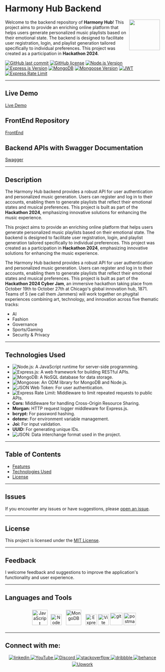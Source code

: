 # Harmony Hub Backend

<img align="right" src="https://media.giphy.com/media/du3J3cXyzhj75IOgvA/giphy.gif" width="100"/>

Welcome to the backend repository of **Harmony Hub**! This project aims to provide an enriching online platform that helps users generate personalized music playlists based on their emotional state. The backend is designed to facilitate user registration, login, and playlist generation tailored specifically to individual preferences. This project was created as a participation in **Hackathon 2024**.

[![GitHub last commit](https://img.shields.io/github/last-commit/Alexandrbig1/italiya-backend)](https://github.com/Alexandrbig1/italiya-backend/commits/main)
[![GitHub license](https://img.shields.io/github/license/Alexandrbig1/italiya-backend)](https://github.com/Alexandrbig1/italiya-backend/blob/main/LICENSE)
[![Node.js Version](https://img.shields.io/badge/Node.js-v18.18.0-2B8B27)](https://nodejs.org/)
[![Express.js Version](https://img.shields.io/badge/Express.js-v4.18.2-000000)](https://expressjs.com/)
[![MongoDB](https://img.shields.io/badge/MongoDB-v6.3.0-3B9539)](https://www.mongodb.com/)
[![Mongoose Version](https://img.shields.io/badge/Mongoose-v8.0.3-6B0002)](https://mongoosejs.com/)
[![JWT](https://img.shields.io/badge/JSON%20Web%20Token-v9.0.2-000000)](https://jwt.io/)
[![Express Rate Limit](https://img.shields.io/badge/Express%20Rate%20Limit-7.4.1-000000)](https://github.com/nfriedly/express-rate-limit)

---

## Live Demo

[Live Demo](https://alexandrbig1.github.io/harmony-hub/)

## FrontEnd Repository

[FrontEnd](https://github.com/Alexandrbig1/harmony-hub)

## Backend APIs with Swagger Documentation

[Swagger](https://harmony-hub-backend.onrender.com/api-docs)

---

## Description

The Harmony Hub backend provides a robust API for user authentication and personalized music generation. Users can register and log in to their accounts, enabling them to generate playlists that reflect their emotional states and musical preferences. This project is built as part of the **Hackathon 2024**, emphasizing innovative solutions for enhancing the music experience.

This project aims to provide an enriching online platform that helps users generate personalized music playlists based on their emotional state. The backend is designed to facilitate user registration, login, and playlist generation tailored specifically to individual preferences. This project was created as a participation in **Hackathon 2024**, emphasizing innovative solutions for enhancing the music experience.

The Harmony Hub backend provides a robust API for user authentication and personalized music generation. Users can register and log in to their accounts, enabling them to generate playlists that reflect their emotional states and musical preferences. This project is built as part of the **Hackathon 2024 Cyber Jam**, an immersive hackathon taking place from October 19th to October 27th at Chicago's global innovation hub, 1871. Teams of 5 (we call them Jammers) will work together on phygital experiences combining art, technology, and innovation across five thematic tracks:

- AI
- Fashion
- Governance
- Sports/Gaming
- Security & Privacy

---

## Technologies Used

- ![Node.js](https://img.shields.io/badge/Node.js-339933.svg?style=for-the-badge&logo=nodedotjs&logoColor=white): A JavaScript runtime for server-side programming.
- ![Express.js](https://img.shields.io/badge/Express-000000.svg?style=for-the-badge&logo=Express&logoColor=white): A web framework for building RESTful APIs.
- ![MongoDB](https://img.shields.io/badge/MongoDB-47A248.svg?style=for-the-badge&logo=mongodb&logoColor=white): A NoSQL database for data storage.
- ![Mongoose](https://img.shields.io/badge/Mongoose-880000.svg?style=for-the-badge&logo=mongoose&logoColor=white): An ODM library for MongoDB and Node.js.
- ![JSON Web Token](https://img.shields.io/badge/JSON%20Web%20Tokens-000000.svg?style=for-the-badge&logo=JSON-Web-Tokens&logoColor=white): For user authentication.
- ![Express Rate Limit](https://img.shields.io/badge/Express%20Rate%20Limit-7.4.1-000000): Middleware to limit repeated requests to public APIs.
- **Cors:** Middleware for handling Cross-Origin Resource Sharing.
- **Morgan:** HTTP request logger middleware for Express.js.
- **bcrypt:** For password hashing.
- **dotenv:** For environment variable management.
- **Joi:** For input validation.
- **UUID:** For generating unique IDs.
- ![JSON](https://img.shields.io/badge/JSON-000000.svg?style=for-the-badge&logo=JSON&logoColor=white): Data interchange format used in the project.

---

## Table of Contents

- [Features](#features)
- [Technologies Used](#technologies-used)
- [License](#license)

---

## Issues

If you encounter any issues or have suggestions, please
[open an issue](https://github.com/Alexandrbig1/harmony-hub-backend/issues).

---

## License

This project is licensed under the [MIT License](LICENSE).

---

## Feedback

I welcome feedback and suggestions to improve the application's functionality and user experience.

---

## Languages and Tools

<div align="center">
<a href="https://www.javascript.com/" target="_blank"><img style="margin: 10px" src="https://profilinator.rishav.dev/skills-assets/javascript-original.svg" alt="JavaScript" height="50" /></a><a href="https://nodejs.org/en/" target="_blank" rel="noreferrer"><img src="https://raw.githubusercontent.com/danielcranney/readme-generator/main/public/icons/skills/nodejs-colored.svg" width="36" height="36" alt="NodeJS" /></a>
<a href="https://www.mongodb.com/" target="_blank"><img style="margin: 10px" src="https://profilinator.rishav.dev/skills-assets/mongodb-original-wordmark.svg" alt="MongoDB" height="50" /></a>
<a href="https://expressjs.com/" target="_blank" rel="noreferrer"><img src="https://raw.githubusercontent.com/danielcranney/readme-generator/main/public/icons/skills/express-colored.svg" width="36" height="36" alt="Express" /></a>
<a href="https://vitejs.dev/" target="_blank" rel="noreferrer"><img src="https://raw.githubusercontent.com/danielcranney/readme-generator/main/public/icons/skills/vite-colored.svg" width="36" height="36" alt="Vite" /></a>
<a href="https://git-scm.com/" target="_blank" rel="noreferrer">
<img src="https://www.vectorlogo.zone/logos/git-scm/git-scm-icon.svg" alt="git" width="40" height="40"/></a>
<a href="https://postman.com" target="_blank" rel="noreferrer"><img src="https://www.vectorlogo.zone/logos/getpostman/getpostman-icon.svg" alt="postman" width="40" height="40"/></a>
</div>

---

## Connect with me:

<div align="center">
<a href="https://linkedin.com/in/alex-smagin29" target="_blank">
<img src=https://img.shields.io/badge/linkedin-%231E77B5.svg?&style=for-the-badge&logo=linkedin&logoColor=white alt=linkedin style="margin-bottom: 5px;" />
</a>
<a href="https://www.youtube.com/@AlexSmaginDev" target="_blank">
<img src="https://img.shields.io/badge/youtube-%23FF0000.svg?&style=for-the-badge&logo=youtube&logoColor=white" alt="YouTube" style="margin-bottom: 5px;" />
</a>
<a href="https://discord.gg/t6MGsCqdFX" target="_blank">
<img src="https://img.shields.io/badge/discord-%237289DA.svg?&style=for-the-badge&logo=discord&logoColor=white" alt="Discord" style="margin-bottom: 5px;" />
</a>
<a href="https://stackoverflow.com/users/22484161/alex-smagin" target="_blank">
<img src=https://img.shields.io/badge/stackoverflow-%23F28032.svg?&style=for-the-badge&logo=stackoverflow&logoColor=white alt=stackoverflow style="margin-bottom: 5px;" />
</a>
<a href="https://dribbble.com/Alexandrbig1" target="_blank">
<img src=https://img.shields.io/badge/dribbble-%23E45285.svg?&style=for-the-badge&logo=dribbble&logoColor=white alt=dribbble style="margin-bottom: 5px;" />
</a>
<a href="https://www.behance.net/a1126" target="_blank">
<img src=https://img.shields.io/badge/behance-%23191919.svg?&style=for-the-badge&logo=behance&logoColor=white alt=behance style="margin-bottom: 5px;" />
</a>
<a href="https://www.upwork.com/freelancers/~0117da9f9f588056d2" target="_blank">
<img src="https://img.shields.io/badge/upwork-%230077B5.svg?&style=for-the-badge&logo=upwork&logoColor=white&color=%23167B02" alt="Upwork" style="margin-bottom: 5px;" />
</a>
</div>
